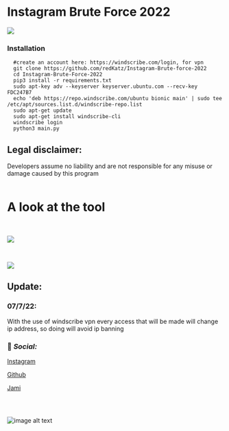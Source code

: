 
# Instagram Brute Force 2022
![](https://i.ibb.co/q1jVydD/Senzanomee.png)
### Installation
      #create an account here: https://windscribe.com/login, for vpn
      git clone https://github.com/redKatz/Instagram-Brute-force-2022
      cd Instagram-Brute-Force-2022
      pip3 install -r requirements.txt
      sudo apt-key adv --keyserver keyserver.ubuntu.com --recv-key FDC247B7
      echo 'deb https://repo.windscribe.com/ubuntu bionic main' | sudo tee /etc/apt/sources.list.d/windscribe-repo.list
      sudo apt-get update
      sudo apt-get install windscribe-cli
      windscribe login
      python3 main.py

## Legal disclaimer:

Developers assume no liability and are not responsible for any misuse or damage caused by this program



![]()


# A look at the tool

<br>


![](https://i.ibb.co/tPVVVx1/ksnip-20220705-231621.png)

<br>

![](https://i.ibb.co/k38ypY5/Screenshot-20220724-205341.png)

## Update:

### 07/7/22:
With the use of windscribe vpn every access that will be made will change ip address, so doing will avoid ip banning


### 📱 _Social:_


[Instagram](https://instagram.com/katz.py/)<br />



[Github](https://github.com/redKatz/)<br />



[Jami](https://i.ibb.co/cXRSMQR/Screenshot-2022-06-15-16-11-19.png)



### ⠀


![image alt text](https://i.ibb.co/D1Bbb7v/Untitled.png)


